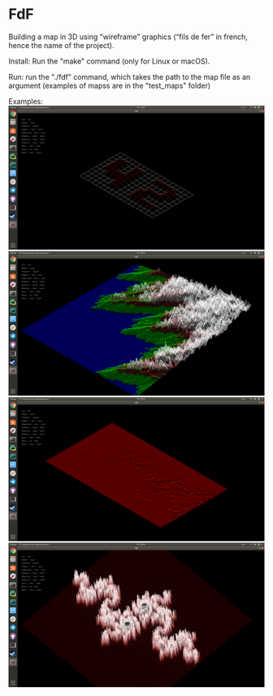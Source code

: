 # FdF
Building a map in 3D using "wireframe" graphics (“fils de fer” in french, hence the name of the project).

Install:
  Run the "make" command (only for Linux or macOS).
  
Run:
  run the "./fdf" command, which takes the path to the map file as an argument (examples of mapss are in the "test_maps" folder)

Examples:
![alt text](screenshots/42.png)​
![alt text](screenshots/t1.png)​
![alt text](screenshots/mars.png)​
![alt text](screenshots/julia.png)​
